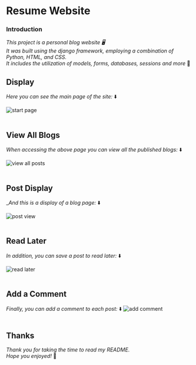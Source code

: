 # Resume Website

### Introduction
_This project is a personal blog website 🖥️ </br>
It was built using the django framework, employing a combination of Python, HTML, and CSS.</br>
It includes the utilization of models, forms, databases, sessions and more_ 🙂

## Display
_Here you can see the main page of the site:_ ⬇️

![start page](https://github.com/mosheyaku/Blog/assets/114317742/92cb9a68-3506-4f35-9c76-981fd5ab9478)
</br></br>

## View All Blogs
_When accessing the above page you can view all the published blogs:_ ⬇️

![view all posts](https://github.com/mosheyaku/Blog/assets/114317742/7c532e68-eac5-4785-8f16-563aaadde3d4)
</br></br>

## Post Display
__And this is a display of a blog page:_ ⬇️

![post view](https://github.com/mosheyaku/Blog/assets/114317742/0b86a120-d0f1-449f-93f4-33a027d51066)
</br></br>

## Read Later
_In addition, you can save a post to read later:_ ⬇️

![read later](https://github.com/mosheyaku/Blog/assets/114317742/5a2751e7-962d-45b0-93bf-5d98d536fa13)
</br></br>

## Add a Comment
_Finally, you can add a comment to each post:_ ⬇️
![add comment](https://github.com/mosheyaku/Blog/assets/114317742/a011ecf8-1f1e-4b88-b9bc-39aa954be0dc)
</br></br>


## Thanks
_Thank you for taking the time to read my README. </br>
Hope you enjoyed!_ 💖

